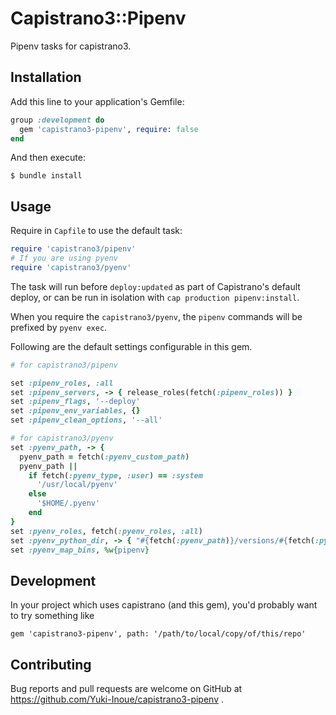 # Capistrano3::Pipenv

Pipenv tasks for capistrano3.

## Installation

Add this line to your application's Gemfile:

```ruby
group :development do
  gem 'capistrano3-pipenv', require: false
end
```

And then execute:

    $ bundle install

## Usage

Require in `Capfile` to use the default task:

```ruby
require 'capistrano3/pipenv'
# If you are using pyenv
require 'capistrano3/pyenv'
```

The task will run before `deploy:updated` as part of Capistrano's default deploy, or can be run in isolation with `cap production pipenv:install`.

When you require the `capistrano3/pyenv`, the `pipenv` commands will be prefixed by `pyenv exec`.

Following are the default settings configurable in this gem.

```ruby
# for capistrano3/pipenv

set :pipenv_roles, :all
set :pipenv_servers, -> { release_roles(fetch(:pipenv_roles)) }
set :pipenv_flags, '--deploy'
set :pipenv_env_variables, {}
set :pipenv_clean_options, '--all'

# for capistrano3/pyenv
set :pyenv_path, -> {
  pyenv_path = fetch(:pyenv_custom_path)
  pyenv_path ||
    if fetch(:pyenv_type, :user) == :system
      '/usr/local/pyenv'
    else
      '$HOME/.pyenv'
    end
}
set :pyenv_roles, fetch(:pyenv_roles, :all)
set :pyenv_python_dir, -> { "#{fetch(:pyenv_path)}/versions/#{fetch(:pyenv_python)}" }
set :pyenv_map_bins, %w{pipenv}
```

## Development

In your project which uses capistrano (and this gem),
you'd probably want to try something like

```
gem 'capistrano3-pipenv', path: '/path/to/local/copy/of/this/repo'
```

## Contributing

Bug reports and pull requests are welcome on GitHub at https://github.com/Yuki-Inoue/capistrano3-pipenv .

